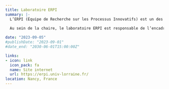 ```yaml
---
title: Laboratoire ERPI
summary: |-
  L’ERPI (Équipe de Recherche sur les Processus Innovatifs) est un des laboratoires de l’Université de Lorraine, labellisé Équipe d’Accueil (EA n° 3767) par le Ministère de l’Enseignement Supérieur et de la Recherche. L’ERPI est membre de la FR 2863 : Fédération de Recherche Jacques Villermaux pour la Mécanique, l’Energie, les Procédés (FR JV) et est rattaché au pôle scientifique EMPP - Énergie, Mécanique, Procédés, Produits. L’équipe ERPI a pour vocation de mener des recherches dans le domaine de la conduite et du pilotage de projet innovant à travers le développement de méthodes et d’outils dédiés.
  
  Au sein de la chaire, le laboratoire ERPI est responsable de l’encadrement des travaux de recherche du projet. Il apporte son savoir-faire en modélisation permettant de mettre en évidence les relations de causalité entre décisions et impacts et en implémentation de démonstrateurs.

date: "2023-09-05"
#publishDate: "2023-09-01"
#date_end: "2030-06-01T15:00:00Z"

links:
- icon: link
  icon_pack: fa
  name: Site internet
  url: https://erpi.univ-lorraine.fr/
location: Nancy, France
---
```


